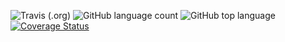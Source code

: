 ![Travis (.org)](https://img.shields.io/travis/xiaofengguo8048/xiaofeng1)
![GitHub language count](https://img.shields.io/github/languages/count/xiaofengguo8048/xiaofeng1?color=brightgreen)
![GitHub top language](https://img.shields.io/github/languages/top/xiaofengguo8048/xiaofeng1)
[![Coverage Status](https://coveralls.io/repos/github/xiaofengguo8048/xiaofeng1/badge.svg?branch=master)](https://coveralls.io/github/xiaofengguo8048/xiaofeng1?branch=master)
